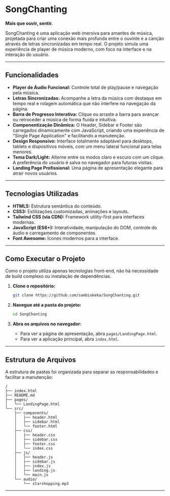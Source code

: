 # SongChanting

**Mais que ouvir, sentir.**

SongChanting é uma aplicação web imersiva para amantes de música, projetada para criar uma conexão mais profunda entre o ouvinte e a canção através de letras sincronizadas em tempo real. O projeto simula uma experiência de player de música moderno, com foco na interface e na interação do usuário.

---

## Funcionalidades

- **Player de Áudio Funcional:** Controle total de play/pause e navegação pela música.
- **Letras Sincronizadas:** Acompanhe a letra da música com destaque em tempo real e rolagem automática que não interfere na navegação da página.
- **Barra de Progresso Interativa:** Clique ou arraste a barra para avançar ou retroceder a música de forma fluida e intuitiva.
- **Componentização Dinâmica:** O Header, Sidebar e Footer são carregados dinamicamente com JavaScript, criando uma experiência de "Single Page Application" e facilitando a manutenção.
- **Design Responsivo:** Interface totalmente adaptável para desktops, tablets e dispositivos móveis, com um menu lateral funcional para telas menores.
- **Tema Dark/Light:** Alterne entre os modos claro e escuro com um clique. A preferência do usuário é salva no navegador para futuras visitas.
- **Landing Page Profissional:** Uma página de apresentação elegante para atrair novos usuários.

---

## Tecnologias Utilizadas

- **HTML5:** Estrutura semântica do conteúdo.
- **CSS3:** Estilizações customizadas, animações e layouts.
- **Tailwind CSS (via CDN):** Framework utility-first para interfaces modernas.
- **JavaScript (ES6+):** Interatividade, manipulação do DOM, controle do áudio e carregamento de componentes.
- **Font Awesome:** Ícones modernos para a interface.

---

## Como Executar o Projeto

Como o projeto utiliza apenas tecnologias front-end, não há necessidade de build complexo ou instalação de dependências.

1. **Clone o repositório:**
   ```bash
   git clone https://github.com/sambiokeka/SongChanting.git
   ```

2. **Navegue até a pasta do projeto:**
   ```bash
   cd SongChanting
   ```

3. **Abra os arquivos no navegador:**
   - Para ver a página de apresentação, abra `pages/LandingPage.html`.
   - Para ver a aplicação principal, abra `index.html`.

---

## Estrutura de Arquivos

A estrutura de pastas foi organizada para separar as responsabilidades e facilitar a manutenção:

```
/
├── index.html                  
├── README.md                  
├── pages/
│   └── LandingPage.html        
└── src/
    ├── components/            
    │   ├── header.html
    │   ├── sidebar.html
    │   └── footer.html
    ├── css/                    
    │   ├── header.css
    │   ├── sidebar.css
    │   ├── footer.css
    │   └── index.css
    ├── js/                   
    │   ├── header.js
    │   ├── sidebar.js
    │   ├── index.js
    │   ├── landing.js
    │   └── main.js
    └── audio/               
        └── starshopping.mp3
```

---
